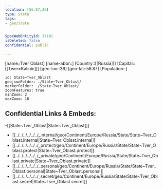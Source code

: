 ```yaml
---
location: [56.87,36]
type: State
tags:
- geo/State


SpocWebEntityId: 37191
isDeleted: false
confidential: public

---
```

[name::Tver Oblast]
[name-abbr::]
[Country::[[Russia]]]
[Capital::[[Twer=Kalinin]]]
[geo-lon::36]
[geo-lat::56.87]
[Population::]



```leaflet
id: State~Tver_Oblast
geojsonFolder: ./State~Tver_Oblast/
markerFolder: ./State~Tver_Oblast/
zoomFeatures: true 
minZoom: 2 
maxZoom: 18
```


## Confidential Links & Embeds: 
-[[State~Tver_Oblast|State~Tver_Oblast]]] 
- [[../../../../../../_internal/geo/Continent/Europe/Russia/State/State~Tver_Oblast.internal|State~Tver_Oblast.internal]] 
- [[../../../../../../_protect/geo/Continent/Europe/Russia/State/State~Tver_Oblast.protect|State~Tver_Oblast.protect]] 
- [[../../../../../../_private/geo/Continent/Europe/Russia/State/State~Tver_Oblast.private|State~Tver_Oblast.private]] 
- [[../../../../../../_personal/geo/Continent/Europe/Russia/State/State~Tver_Oblast.personal|State~Tver_Oblast.personal]] 
- [[../../../../../../_secret/geo/Continent/Europe/Russia/State/State~Tver_Oblast.secret|State~Tver_Oblast.secret]] 

